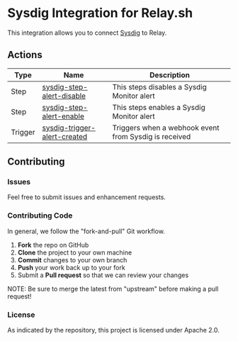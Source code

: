 # Sysdig Integration for Relay.sh

This integration allows you to connect [Sysdig](https://sysdig.com/) to Relay.

## Actions

| Type    | Name                                                                  | Description                                           |
|---------|-----------------------------------------------------------------------|-------------------------------------------------------|
| Step    | [sysdig-step-alert-disable](steps/sysdig-step-alert-disable)          | This steps disables a Sysdig Monitor alert            |
| Step    | [sysdig-step-alert-enable](steps/sysdig-step-alert-enable)            | This steps enables a Sysdig Monitor alert             |
| Trigger | [sysdig-trigger-alert-created](triggers/sysdig-trigger-alert-created) | Triggers when a webhook event from Sysdig is received |

## Contributing

### Issues

Feel free to submit issues and enhancement requests.

### Contributing Code

In general, we follow the "fork-and-pull" Git workflow.

 1. **Fork** the repo on GitHub
 2. **Clone** the project to your own machine
 3. **Commit** changes to your own branch
 4. **Push** your work back up to your fork
 5. Submit a **Pull request** so that we can review your changes

NOTE: Be sure to merge the latest from "upstream" before making a pull request!

### License

As indicated by the repository, this project is licensed under Apache 2.0.

